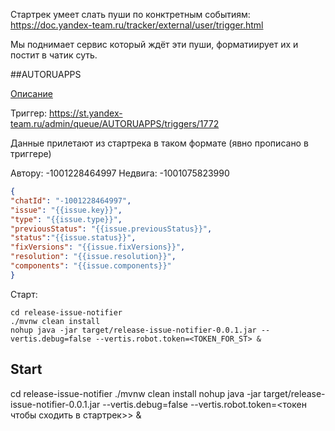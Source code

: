 Стартрек умеет слать пуши по конктретным событиям:
https://doc.yandex-team.ru/tracker/external/user/trigger.html

Мы поднимает сервис который ждёт эти пуши, форматиирует их и постит в чатик суть.

##AUTORUAPPS

[Описание](https://www.evernote.com/shard/s50/client/snv?noteGuid=74fd850f-c847-4257-8203-215e750b546b&noteKey=60b0ecd37a0be259&sn=https%3A%2F%2Fwww.evernote.com%2Fshard%2Fs50%2Fsh%2F74fd850f-c847-4257-8203-215e750b546b%2F60b0ecd37a0be259&title=%25D0%25A1%25D0%25BE%25D0%25BE%25D0%25B1%25D1%2589%25D0%25B5%25D0%25BD%25D0%25B8%25D1%258F%2B%25D0%25B2%2B%25D1%2580%25D0%25B5%25D0%25BB%25D0%25B8%25D0%25B7%25D0%25BD%25D1%258B%25D0%25B9%2B%25D0%25BA%25D0%25B0%25D0%25BD%25D0%25B0%25D0%25BB)

Триггер:
https://st.yandex-team.ru/admin/queue/AUTORUAPPS/triggers/1772

Данные прилетают из стартрека в таком формате (явно прописано в триггере)

Автору: -1001228464997
Недвига: -1001075823990

```json
{
"chatId": "-1001228464997",
"issue": "{{issue.key}}",
"type": "{{issue.type}}",
"previousStatus": "{{issue.previousStatus}}",
"status":"{{issue.status}}",
"fixVersions": "{{issue.fixVersions}}",
"resolution": "{{issue.resolution}}",
"components": "{{issue.components}}"
}
```

Старт:

```text
cd release-issue-notifier
./mvnw clean install
nohup java -jar target/release-issue-notifier-0.0.1.jar --vertis.debug=false --vertis.robot.token=<TOKEN_FOR_ST> &
```

## Start

cd release-issue-notifier
./mvnw clean install
nohup java -jar target/release-issue-notifier-0.0.1.jar --vertis.debug=false --vertis.robot.token=<токен чтобы сходить в стартрек>> &
